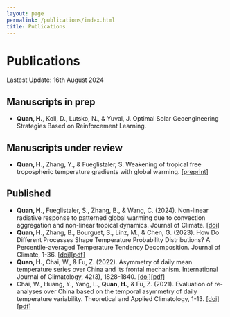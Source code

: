 ```yaml
---
layout: page
permalink: /publications/index.html
title: Publications
---
```


# Publications

Lastest Update: 16th August 2024

## Manuscripts in prep

- **Quan, H.**, Koll, D., Lutsko, N., & Yuval, J. Optimal Solar Geoengineering Strategies Based on Reinforcement Learning.

## Manuscripts under review

- **Quan, H.**, Zhang, Y., & Fueglistaler, S. Weakening of tropical free tropospheric temperature gradients with global warming. [[preprint]](https://heng-quan.github.io/mypaper/Quan_2024_JAS_preprint.pdf)

## Published
- **Quan, H.**, Fueglistaler, S., Zhang, B., & Wang, C. (2024). Non-linear radiative response to patterned global warming due to convection aggregation and non-linear tropical dynamics. Journal of Climate. [[doi]](https://journals.ametsoc.org/view/journals/clim/aop/JCLI-D-23-0539.1/JCLI-D-23-0539.1.xml)
- **Quan, H.**, Zhang, B., Bourguet, S., Linz, M., & Chen, G. (2023). How Do Different Processes Shape Temperature Probability Distributions? A Percentile-averaged Temperature Tendency Decomposition. Journal of Climate, 1-36. [[doi]](https://journals.ametsoc.org/view/journals/clim/aop/JCLI-D-22-0556.1/JCLI-D-22-0556.1.xml)[[pdf]](https://heng-quan.github.io/mypaper/Quan_2023_JCLI.pdf)
- **Quan, H.**, Chai, W., & Fu, Z. (2022). Asymmetry of daily mean temperature series over China and its frontal mechanism. International Journal of Climatology, 42(3), 1828-1840. [[doi]](https://rmets.onlinelibrary.wiley.com/doi/full/10.1002/joc.7338)[[pdf]](https://heng-quan.github.io/mypaper/Quan_2022_IJOC.pdf)
- Chai, W., Huang, Y., Yang, L., **Quan, H.**, & Fu, Z. (2021). Evaluation of re-analyses over China based on the temporal asymmetry of daily temperature variability. Theoretical and Applied Climatology, 1-13. [[doi]](https://link.springer.com/article/10.1007/s00704-021-03839-y)[[pdf]](https://heng-quan.github.io/mypaper/Chai_2021_TAC.pdf)

